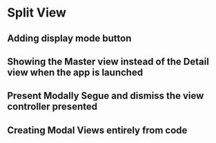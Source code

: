 # Split View

## Adding display mode button

## Showing the Master view instead of the Detail view when the app is launched

## Present Modally Segue and dismiss the view controller presented

## Creating Modal Views entirely from code
